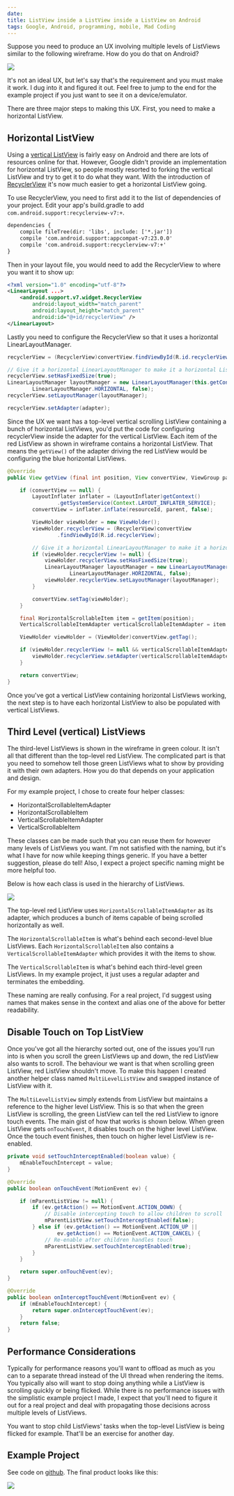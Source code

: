 ```yaml
---
date: 
title: ListView inside a ListView inside a ListView on Android
tags: Google, Android, programming, mobile, Mad Coding
---
```

Suppose you need to produce an UX involving multiple levels of ListViews similar
to the following wireframe. How do you do that on Android?

<img src="//imagedatastore.appspot.com/ahBzfmltYWdlZGF0YXN0b3Jlcg0LEgVpbWFnZRj52HwM" class="centered">

It's not an ideal UX, but let's say that's the requirement and you must make it
work. I dug into it and figured it out. Feel free to jump to the end for the
example project if you just want to see it on a device/emulator.

There are three major steps to making this UX. First, you need to make a
horizontal ListView.

## **Horizontal ListView**

Using a [vertical ListView][1] is fairly easy on Android and there are lots of
resources online for that. However, Google didn't provide an implementation for
horizontal ListView, so people mostly resorted to forking the vertical ListView
and try to get it to do what they want. With the introduction of
[RecyclerView][2] it's now much easier to get a horizontal ListView going.

To use RecyclerView, you need to first add it to the list of dependencies of
your project. Edit your app's build.gradle to add
`com.android.support:recyclerview-v7:+`.

```html
dependencies {
    compile fileTree(dir: 'libs', include: ['*.jar'])
    compile 'com.android.support:appcompat-v7:23.0.0'
    compile 'com.android.support:recyclerview-v7:+'
}
```

Then in your layout file, you would need to add the RecyclerView to where you
want it to show up:

```xml
<?xml version="1.0" encoding="utf-8"?>
<LinearLayout ...>
    <android.support.v7.widget.RecyclerView
        android:layout_width="match_parent"
        android:layout_height="match_parent"
        android:id="@+id/recyclerView" />
</LinearLayout>
```

Lastly you need to configure the RecyclerView so that it uses a horizontal
LinearLayoutManager.

```java
recyclerView = (RecyclerView)convertView.findViewById(R.id.recyclerView);

// Give it a horizontal LinearLayoutManager to make it a horizontal ListView
recyclerView.setHasFixedSize(true);
LinearLayoutManager layoutManager = new LinearLayoutManager(this.getContext(),
        LinearLayoutManager.HORIZONTAL, false);
recyclerView.setLayoutManager(layoutManager);

recyclerView.setAdapter(adapter);
```

Since the UX we want has a top-level vertical scrolling ListView containing a
bunch of horizontal ListViews, you'd put the code for configuring recyclerView
inside the adapter for the vertical ListView. Each item of the red ListView as
shown in wireframe contains a horizontal ListView. That means the `getView()` of
the adapter driving the red ListView would be configuring the blue horizontal
ListViews.

```java
@Override
public View getView (final int position, View convertView, ViewGroup parent) {

    if (convertView == null) {
        LayoutInflater inflater = (LayoutInflater)getContext()
                .getSystemService(Context.LAYOUT_INFLATER_SERVICE);
        convertView = inflater.inflate(resourceId, parent, false);

        ViewHolder viewHolder = new ViewHolder();
        viewHolder.recyclerView = (RecyclerView)convertView
                .findViewById(R.id.recyclerView);

        // Give it a horizontal LinearLayoutManager to make it a horizontal ListView
        if (viewHolder.recyclerView != null) {
            viewHolder.recyclerView.setHasFixedSize(true);
            LinearLayoutManager layoutManager = new LinearLayoutManager(this.getContext(),
                    LinearLayoutManager.HORIZONTAL, false);
            viewHolder.recyclerView.setLayoutManager(layoutManager);
        }

        convertView.setTag(viewHolder);
    }

    final HorizontalScrollableItem item = getItem(position);
    VerticalScrollableItemAdapter verticalScrollableItemAdapter = item.getAdapter();

    ViewHolder viewHolder = (ViewHolder)convertView.getTag();

    if (viewHolder.recyclerView != null && verticalScrollableItemAdapter != null) {
        viewHolder.recyclerView.setAdapter(verticalScrollableItemAdapter);
    }

    return convertView;
}
```

Once you've got a vertical ListView containing horizontal ListViews working, the
next step is to have each horizontal ListView to also be populated with vertical
ListViews.

## **Third Level (vertical) ListViews**

The third-level ListViews is shown in the wireframe in green colour. It isn't
all that different than the top-level red ListView. The complicated part is
that you need to somehow tell those green ListViews what to show by providing it
with their own adapters. How you do that depends on your application and design.

For my example project, I chose to create four helper classes:

- HorizontalScrollableItemAdapter
- HorizontalScrollableItem
- VerticalScrollableItemAdapter
- VerticalScrollableItem

These classes can be made such that you can reuse them for however many levels
of ListViews you want. I'm not satisfied with the naming, but it's what I have
for now while keeping things generic. If you have a better suggestion, please do
tell! Also, I expect a project specific naming might be more helpful too.

Below is how each class is used in the hierarchy of ListViews.

<a href="//imagedatastore.appspot.com/ahBzfmltYWdlZGF0YXN0b3Jlcg4LEgVpbWFnZRiZ_vcBDA" target="_blank"><img src="//imagedatastore.appspot.com/ahBzfmltYWdlZGF0YXN0b3Jlcg4LEgVpbWFnZRiZ_vcBDA" class="centered"></a>

The top-level red ListView uses `HorizontalScrollableItemAdapter` as its
adapter, which produces a bunch of items capable of being scrolled horizontally
as well.

The `HorizontalScrollableItem` is what's behind each second-level blue
ListViews. Each `HorizontalScrollableItem` also contains a
`VerticalScrollableItemAdapter` which provides it with the items to show.

The `VerticalScrollableItem` is what's behind each third-level green ListViews.
In my example project, it just uses a regular adapter and terminates the
embedding.

These naming are really confusing. For a real project, I'd suggest using names
that makes sense in the context and alias one of the above for better
readability.

## **Disable Touch on Top ListView**

Once you've got all the hierarchy sorted out, one of the issues you'll run into
is when you scroll the green ListViews up and down, the red ListView also wants
to scroll. The behaviour we want is that when scrolling green ListView, red
ListView shouldn't move. To make this happen I created another helper class
named `MultiLevelListView` and swapped instance of ListView with it.

The `MultiLevelListView` simply extends from ListView but maintains a
reference to the higher level ListView. This is so that when the green ListView
is scrolling, the green ListView can tell the red ListView to ignore touch
events. The main gist of how that works is shown below. When green ListView
gets `onTouchEvent`, it disables touch on the higher level ListView. Once the
touch event finishes, then touch on higher level ListView is re-enabled.

```java
private void setTouchInterceptEnabled(boolean value) {
    mEnableTouchIntercept = value;
}

@Override
public boolean onTouchEvent(MotionEvent ev) {

    if (mParentListView != null) {
        if (ev.getAction() == MotionEvent.ACTION_DOWN) {
            // Disable intercepting touch to allow children to scroll
            mParentListView.setTouchInterceptEnabled(false);
        } else if (ev.getAction() == MotionEvent.ACTION_UP ||
                ev.getAction() == MotionEvent.ACTION_CANCEL) {
            // Re-enable after children handles touch
            mParentListView.setTouchInterceptEnabled(true);
        }
    }

    return super.onTouchEvent(ev);
}

@Override
public boolean onInterceptTouchEvent(MotionEvent ev) {
    if (mEnableTouchIntercept) {
        return super.onInterceptTouchEvent(ev);
    }
    return false;
}
```

## **Performance Considerations**

Typically for performance reasons you'll want to offload as much as you can to a
separate thread instead of the UI thread when rendering the items. You typically
also will want to stop doing anything while a ListView is scrolling quickly or
being flicked. While there is no performance issues with the simplistic example
project I made, I expect that you'll need to figure it out for a real project
and deal with propagating those decisions across multiple levels of ListViews.

You want to stop child ListViews' tasks when the top-level ListView is being
flicked for example. That'll be an exercise for another day.

## **Example Project**

See code on [github][3]. The final product looks like this:

<a href="//imagedatastore.appspot.com/ahBzfmltYWdlZGF0YXN0b3Jlcg4LEgVpbWFnZRipzPgBDA" target="_blank"><img src="//imagedatastore.appspot.com/ahBzfmltYWdlZGF0YXN0b3Jlcg4LEgVpbWFnZRipzPgBDA" class="centered"></a>


  [1]: https://developer.android.com/reference/android/widget/ListView.html
  [2]: https://developer.android.com/reference/android/support/v7/widget/RecyclerView.html
  [3]: https://github.com/dannysu/ListListList
